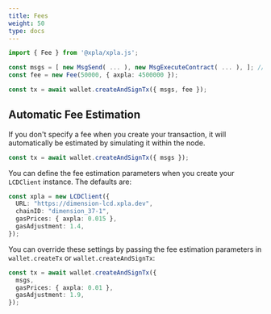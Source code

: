 ```yaml
---
title: Fees
weight: 50
type: docs
---
```


```ts
import { Fee } from '@xpla/xpla.js';

const msgs = [ new MsgSend( ... ), new MsgExecuteContract( ... ), ]; // messages
const fee = new Fee(50000, { axpla: 4500000 });

const tx = await wallet.createAndSignTx({ msgs, fee });
```

## Automatic Fee Estimation

If you don't specify a fee when you create your transaction, it will automatically be estimated by simulating it within the node.

```ts
const tx = await wallet.createAndSignTx({ msgs });
```

You can define the fee estimation parameters when you create your `LCDClient` instance. The defaults are:

```ts
const xpla = new LCDClient({
  URL: "https://dimension-lcd.xpla.dev",
  chainID: "dimension_37-1",
  gasPrices: { axpla: 0.015 },
  gasAdjustment: 1.4,
});
```

You can override these settings by passing the fee estimation parameters in `wallet.createTx` or `wallet.createAndSignTx`:

```ts
const tx = await wallet.createAndSignTx({
  msgs,
  gasPrices: { axpla: 0.01 },
  gasAdjustment: 1.9,
});
```
